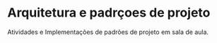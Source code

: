 # Arquitetura e padrçoes de projeto
Atividades e Implementações de padrões de projeto em sala de aula.
